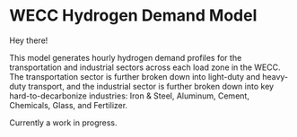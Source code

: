 # WECC Hydrogen Demand Model

Hey there!

This model generates hourly hydrogen demand profiles for the transportation and industrial sectors across each load zone in the WECC. The transportation sector is further broken down into light-duty and heavy-duty transport, and the industrial sector is further broken down into key hard-to-decarbonize industries: Iron & Steel, Aluminum, Cement, Chemicals, Glass, and Fertilizer. 

Currently a work in progress.
